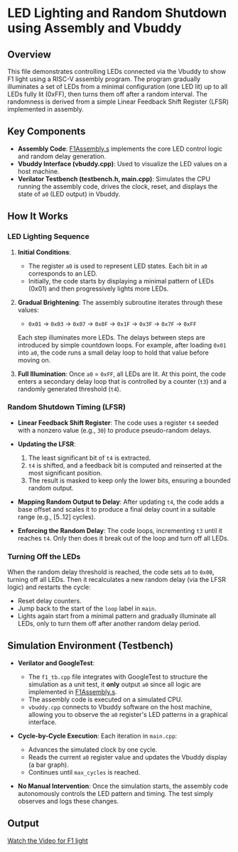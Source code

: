 # LED Lighting and Random Shutdown using Assembly and Vbuddy

## Overview
This file demonstrates controlling LEDs connected via the Vbuddy to show F1 light using a RISC-V assembly program. The program gradually illuminates a set of LEDs from a minimal configuration (one LED lit) up to all LEDs fully lit (0xFF), then turns them off after a random interval. The randomness is derived from a simple Linear Feedback Shift Register (LFSR) implemented in assembly.

## Key Components
- **Assembly Code**: [F1Assembly.s](../tb/asm/F1Assembly.s) implements the core LED control logic and random delay generation.
- **Vbuddy Interface (vbuddy.cpp)**: Used to visualize the LED values on a host machine.
- **Verilator Testbench (testbench.h, main.cpp)**: Simulates the CPU running the assembly code, drives the clock, reset, and displays the state of `a0` (LED output) in Vbuddy.

## How It Works

### LED Lighting Sequence
1. **Initial Conditions**:
   - The register `a0` is used to represent LED states. Each bit in `a0` corresponds to an LED.
   - Initially, the code starts by displaying a minimal pattern of LEDs (0x01) and then progressively lights more LEDs.

2. **Gradual Brightening**:
   The assembly subroutine iterates through these values:
   - `0x01` → `0x03` → `0x07` → `0x0F` → `0x1F` → `0x3F` → `0x7F` → `0xFF`
   
   Each step illuminates more LEDs. The delays between steps are introduced by simple countdown loops. For example, after loading `0x01` into `a0`, the code runs a small delay loop to hold that value before moving on.

3. **Full Illumination**:
   Once `a0` = `0xFF`, all LEDs are lit. At this point, the code enters a secondary delay loop that is controlled by a counter (`t3`) and a randomly generated threshold (`t4`).

### Random Shutdown Timing (LFSR)
- **Linear Feedback Shift Register**: The code uses a register `t4` seeded with a nonzero value (e.g., `30`) to produce pseudo-random delays.
- **Updating the LFSR**:
  1. The least significant bit of `t4` is extracted.
  2. `t4` is shifted, and a feedback bit is computed and reinserted at the most significant position.
  3. The result is masked to keep only the lower bits, ensuring a bounded random output.
  
- **Mapping Random Output to Delay**:
  After updating `t4`, the code adds a base offset and scales it to produce a final delay count in a suitable range (e.g., [5..12] cycles).
  
- **Enforcing the Random Delay**:
  The code loops, incrementing `t3` until it reaches `t4`. Only then does it break out of the loop and turn off all LEDs.

### Turning Off the LEDs
When the random delay threshold is reached, the code sets `a0` to `0x00`, turning off all LEDs. Then it recalculates a new random delay (via the LFSR logic) and restarts the cycle:
- Reset delay counters.
- Jump back to the start of the `loop` label in `main`.
- Lights again start from a minimal pattern and gradually illuminate all LEDs, only to turn them off after another random delay period.

## Simulation Environment (Testbench)
- **Verilator and GoogleTest**: 
  - The `f1_tb.cpp` file integrates with GoogleTest to structure the simulation as a unit test, it **only** output `a0` since all logic are implemented in [F1Assembly.s](../tb/asm/F1Assembly.s).
  - The assembly code is executed on a simulated CPU.
  - `vbuddy.cpp` connects to Vbuddy software on the host machine, allowing you to observe the `a0` register's LED patterns in a graphical interface.

- **Cycle-by-Cycle Execution**:
  Each iteration in `main.cpp`:
  - Advances the simulated clock by one cycle.
  - Reads the current `a0` register value and updates the Vbuddy display (a bar graph).
  - Continues until `max_cycles` is reached.

- **No Manual Intervention**:
  Once the simulation starts, the assembly code autonomously controls the LED pattern and timing. The test simply observes and logs these changes.

## Output

[Watch the Video for F1 light](../images/TestEvidence/f1_light.mp4)

